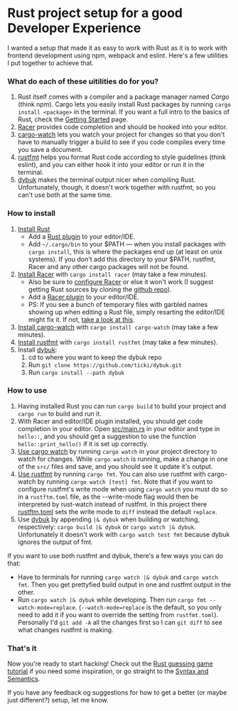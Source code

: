 # Rust project setup for a good Developer Experience

I wanted a setup that made it as easy to work with Rust as it is to work with frontend development using npm, webpack and eslint. Here's a few utilities I put together to achieve that.

### What do each of these uitilities do for you?

1. Rust itself comes with a compiler and a package manager named _Cargo_ (think npm). Cargo lets you easily install Rust packages by running `cargo install <package>` in the terminal. If you want a full intro to the basics of Rust, check the [Getting Started](https://doc.rust-lang.org/book/getting-started.html) page.
1. [Racer](https://github.com/phildawes/racer#racer---code-completion-for-rust) provides code completion and should be hooked into your editor.
1. [cargo-watch](https://github.com/passcod/cargo-watch#-cargo-watch) lets you watch your project for changes so that you don't have to manually trigger a build to see if you code compiles every time you save a document.
1. [rustfmt](https://github.com/rust-lang-nursery/rustfmt#rustfmt--) helps you format Rust code according to style guidelines (think eslint), and you can either hook it into your editor or run it in the terminal.
1. [dybuk](https://github.com/Ticki/dybuk) makes the terminal output nicer when compiling Rust. Unfortunately, though, it doesn't work together with rustfmt, so you can't use both at the same time.

### How to install

1. [Install Rust](https://www.rust-lang.org/en-US/downloads.html)
    * Add a [Rust plugin](https://forge.rust-lang.org/ides.html) to your editor/IDE.
    * Add `~/.cargo/bin` to your $PATH ― when you install packages with `cargo install`, this is where the packages end up (at least on unix systems). If you don't add this directory to your $PATH, rustfmt, Racer and any other cargo packages will not be found.
1. [Install Racer](https://github.com/phildawes/racer#installation) with `cargo install racer` (may take a few minutes).
    * Also be sure to [configure Racer](https://github.com/phildawes/racer#configuration) or else it won't work (I suggest getting Rust sources by cloning the [github repo](https://github.com/rust-lang/rust)).
    * Add a [Racer plugin](https://github.com/phildawes/racer#editorsides-supported) to your editor/IDE.
    * PS: If you see a bunch of temporary files with garbled names showing up when editing a Rust file, simply resarting the editor/IDE might fix it. If not, [take a look at this](https://github.com/defuz/RustAutoComplete/issues/19).
1. [Install cargo-watch](https://github.com/passcod/cargo-watch#install) with `cargo install cargo-watch` (may take a few minutes).
1. [Install rustfmt](https://github.com/rust-lang-nursery/rustfmt#installation) with `cargo install rustfmt` (may take a few minutes).
1. Install [dybuk](https://github.com/Ticki/dybuk):
    1. cd to where you want to keep the dybuk repo
    1. Run `git clone https://github.com/ticki/dybuk.git`
    1. Run `cargo install --path dybuk`

### How to use

1. Having installed Rust you can run `cargo build` to build your project and `cargo run` to build and run it.
1. With Racer and editor/IDE plugin installed, you should get code completion in your editor. Open [src/main.rs](src/main.rs) in your editor and type in `hello::`, and you should get a suggestion to use the function `hello::print_hello()` if it is set up correctly.
1. [Use cargo watch](https://github.com/passcod/cargo-watch#usage) by running `cargo watch` in your project directory to watch for changes. While `cargo watch` is running, make a change in one of the `src/` files and save, and you should see it update it's output.
1. [Use rustfmt](https://github.com/rust-lang-nursery/rustfmt#running) by running `cargo fmt`. You can also use rustfmt with cargo-watch by running `cargo watch [test] fmt`. Note that if you want to configure rustfmt's write mode when using `cargo watch` you must do so in a `rustftm.toml` file, as the --write-mode flag would then be interpreted by rust-watch instead of rustfmt. In this project there [rustftm.toml](rustftm.toml) sets the write mode to `diff` instead the default `replace`.
1. Use [dybuk](https://github.com/Ticki/dybuk) by appending `|& dybuk` when building or watching, respectively: `cargo build |& dybuk` or `cargo watch |& dybuk`. Unfortunately it doesn't work with `cargo watch test fmt` because dybuk ignores the output of fmt.

If you want to use both rustfmt and dybuk, there's a few ways you can do that:

- Have to terminals for running `cargo watch |& dybuk` and `cargo watch fmt`. Then you get prettyfied build output in one and rustfmt output in the other.
- Run `cargo watch |& dybuk` while developing. Then run `cargo fmt --watch-mode=replace`. (`--watch-mode=replace` is the default, so you only need to add it if you want to override the setting from `rustfmt.toml`). Personally I'd `git add -A` all the changes first so I can `git diff` to see what changes rustfmt is making.

### That's it

Now you're ready to start hacking! Check out the [Rust guessing game tutorial](https://doc.rust-lang.org/book/guessing-game.html) if you need some inspiration, or go straight to the [Syntax and Semantics](https://doc.rust-lang.org/book/syntax-and-semantics.html).

If you have any feedback og suggestions for how to get a better (or maybe just different?) setup, let me know.
